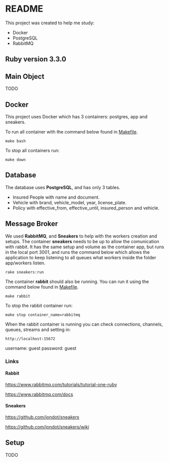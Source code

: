# README
This project was created to help me study:
- Docker
- PostgreSQL
- RabbitMQ

## Ruby version 3.3.0

## Main Object
TODO

## Docker
This project uses Docker which has 3 containers: postgres, app and sneakers.

To run all container with the command below found in [Makefile](Makefile).

```make bash```

To stop all containers run:

```make down```

## Database
The database uses **PostgreSQL**, and has only 3 tables.

- Insured People with name and document.
- Vehicle with brand, vehicle_model, year, license_plate.
- Policy with effective_from, effective_until, insured_person and vehicle.

## Message Broker
We used **RabbitMQ**, and **Sneakers** to help with the workers creation and setups.
The container **sneakers** needs to be up to allow the comunication with rabbit. It has the same setup and volume as the container app, but runs in the local port 3001, and runs the command below which allows the application to keep listening to all queues what workers inside the folder app/workers listen.

```rake sneakers:run```

The container **rabbit** should also be running.
You can run it using the command below found in [Makefile](Makefile).

```make rabbit```

To stop the rabbit container run:

```make stop container_name=rabbitmq```

When the rabbit container is running you can check connections, channels, queues, streams and setting in:

```http://localhost:15672```

username: guest
password: guest

### Links
#### Rabbit
https://www.rabbitmq.com/tutorials/tutorial-one-ruby

https://www.rabbitmq.com/docs

#### Sneakers
https://github.com/jondot/sneakers

https://github.com/jondot/sneakers/wiki

## Setup
TODO
